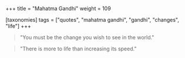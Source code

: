 +++
title = "Mahatma Gandhi"
weight = 109

[taxonomies]
tags = ["quotes", "mahatma gandhi", "gandhi", "changes", "life"]
+++

> "You must be the change you wish to see in the world."

> "There is more to life than increasing its speed."

